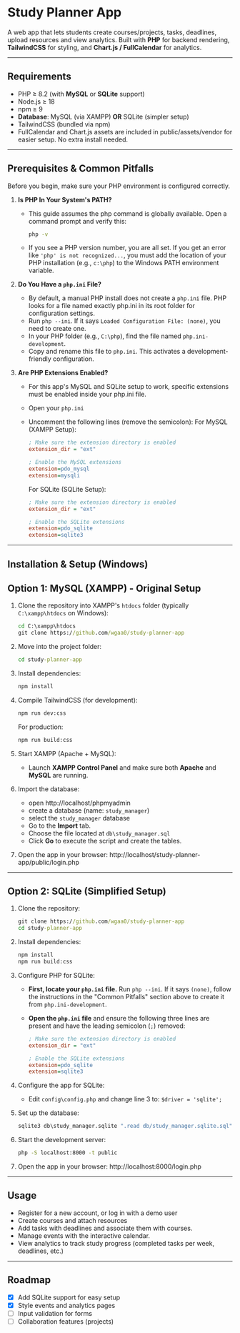 # Study Planner App
A web app that lets students create courses/projects, tasks, deadlines, upload resources and view analytics. Built with **PHP** for backend rendering, **TailwindCSS** for styling, and **Chart.js / FullCalendar** for analytics.

---

## Requirements
- PHP ≥ 8.2 (with **MySQL** or **SQLite** support)
- Node.js ≥ 18
- npm ≥ 9
- **Database**: MySQL (via XAMPP) **OR** SQLite (simpler setup)
- TailwindCSS (bundled via npm)
- FullCalendar and Chart.js assets are included in public/assets/vendor for easier setup. No extra install needed.

---

## Prerequisites & Common Pitfalls
Before you begin, make sure your PHP environment is configured correctly.

1. **Is PHP In Your System's PATH?**
    - This guide assumes the php command is globally available. Open a command prompt and verify this:

        ```cmd
        php -v
        ```
    - If you see a PHP version number, you are all set. If you get an error like `'php' is not recognized...`, you must add the location of your PHP installation (e.g., `c:\php`) to the Windows PATH environment variable.

2. **Do You Have a `php.ini` File?**
    - By default, a manual PHP install does not create a `php.ini` file. PHP looks for a file named exactly php.ini in its root folder for configuration settings.
    - Run `php --ini`. If it says `Loaded Configuration File: (none)`, you need to create one.
    - In your PHP folder (e.g., `C:\php`), find the file named `php.ini-development`.
    - Copy and rename this file to `php.ini`. This activates a development-friendly configuration.

3. **Are PHP Extensions Enabled?**
    - For this app's MySQL and SQLite setup to work, specific extensions must be enabled inside your php.ini file.
    - Open your `php.ini`
    - Uncomment the following lines (remove the semicolon):
        For MySQL (XAMPP Setup):

        ```ini
        ; Make sure the extension directory is enabled
        extension_dir = "ext"

        ; Enable the MySQL extensions
        extension=pdo_mysql
        extension=mysqli
        ```

        For SQLite (SQLite Setup):

        ```ini
        ; Make sure the extension directory is enabled
        extension_dir = "ext"

        ; Enable the SQLite extensions
        extension=pdo_sqlite
        extension=sqlite3
        ```

---

## Installation & Setup (Windows)
## Option 1: MySQL (XAMPP) - Original Setup
1. Clone the repository into XAMPP's `htdocs` folder (typically `C:\xampp\htdocs` on Windows):

    ```cmd
    cd C:\xampp\htdocs
    git clone https://github.com/wgaa0/study-planner-app
    ```

2. Move into the project folder:

    ```cmd
    cd study-planner-app
    ```

3. Install dependencies:

    ```cmd
    npm install
    ```

4. Compile TailwindCSS (for development):

    ```cmd
    npm run dev:css
    ```

   For production:

   ```cmd
   npm run build:css
   ```

5. Start XAMPP (Apache + MySQL):
    - Launch **XAMPP Control Panel** and make sure both **Apache** and **MySQL** are running.

6. Import the database:
    - open http://localhost/phpmyadmin
    - create a database (name: `study_manager`)
    - select the `study_manager` database
    - Go to the **Import** tab.
    - Choose the file located at `db\study_manager.sql`
    - Click **Go** to execute the script and create the tables.

7. Open the app in your browser: http://localhost/study-planner-app/public/login.php

---

## Option 2: SQLite (Simplified Setup)
1. Clone the repository:

    ```cmd
    git clone https://github.com/wgaa0/study-planner-app
    cd study-planner-app
    ```

2. Install dependencies:

    ```cmd
    npm install
    npm run build:css
    ```

3. Configure PHP for SQLite:
   - **First, locate your `php.ini` file.** Run `php --ini`. If it says `(none)`, follow the instructions in the "Common Pitfalls" section above to create it from `php.ini-development`.
   - **Open the `php.ini` file** and ensure the following three lines are present and have the leading semicolon (`;`) removed:

     ```ini
     ; Make sure the extension directory is enabled
     extension_dir = "ext"

     ; Enable the SQLite extensions
     extension=pdo_sqlite
     extension=sqlite3
     ```

4. Configure the app for SQLite:
    - Edit `config\config.php` and change line 3 to: `$driver = 'sqlite';`

5. Set up the database:

    ```cmd
    sqlite3 db\study_manager.sqlite ".read db/study_manager.sqlite.sql"
    ```

6. Start the development server:

    ```cmd
    php -S localhost:8000 -t public
    ```

7. Open the app in your browser: http://localhost:8000/login.php

---

## Usage
- Register for a new account, or log in with a demo user
- Create courses and attach resources
- Add tasks with deadlines and associate them with courses.
- Manage events with the interactive calendar.
- View analytics to track study progress (completed tasks per week, deadlines, etc.)

---

## Roadmap
- [x] Add SQLite support for easy setup
- [x] Style events and analytics pages
- [ ] Input validation for forms
- [ ] Collaboration features (projects)
